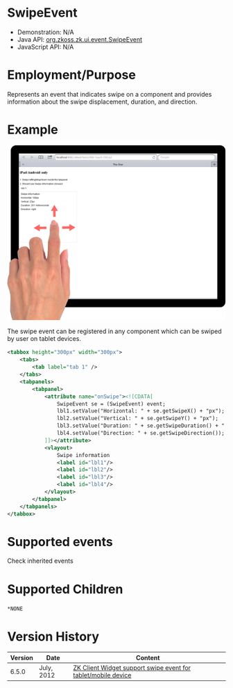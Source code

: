

# SwipeEvent

- Demonstration: N/A
- Java API: [org.zkoss.zk.ui.event.SwipeEvent](https://www.zkoss.org/javadoc/latest/zk/org/zkoss/zk/ui/event/SwipeEvent.html)
- JavaScript API: N/A

# Employment/Purpose

Represents an event that indicates swipe on a component and provides
information about the swipe displacement, duration, and direction.

# Example

![](/zk_component_ref/images/SwipeEventExample_Update.png)

The swipe event can be registered in any component which can be swiped
by user on tablet devices.

```xml
<tabbox height="300px" width="300px">
    <tabs>
        <tab label="tab 1" />
    </tabs>
    <tabpanels>
        <tabpanel>
            <attribute name="onSwipe"><![CDATA[
                SwipeEvent se = (SwipeEvent) event;
                lbl1.setValue("Horizontal: " + se.getSwipeX() + "px");
                lbl2.setValue("Vertical: " + se.getSwipeY() + "px");
                lbl3.setValue("Duration: " + se.getSwipeDuration() + " milliseconds");
                lbl4.setValue("Direction: " + se.getSwipeDirection());
            ]]></attribute>
            <vlayout>
                Swipe information
                <label id="lbl1"/>
                <label id="lbl2"/>
                <label id="lbl3"/>
                <label id="lbl4"/>
            </vlayout>
        </tabpanel>
    </tabpanels>
</tabbox>
```

# Supported events

Check inherited events

# Supported Children

`*NONE`



# Version History

| Version | Date       | Content                                                                                                  |
|---------|------------|----------------------------------------------------------------------------------------------------------|
| 6.5.0   | July, 2012 | [ZK Client Widget support swipe event for tablet/mobile device](http://tracker.zkoss.org/browse/ZK-1241) |


